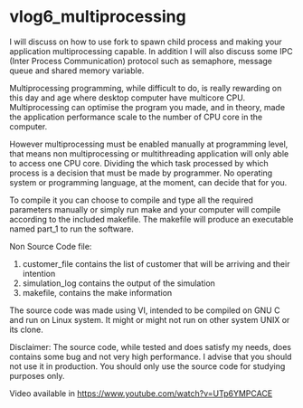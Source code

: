 # vlog6_multiprocessing

I will discuss on how to use fork to spawn child process and making your application multiprocessing capable.  In addition I will also discuss some IPC (Inter Process Communication) protocol such as semaphore, message queue and shared memory variable.

Multiprocessing programming, while difficult to do, is really rewarding on this day and age where desktop computer have multicore CPU.  Multiprocessing can optimise the program you made, and in theory, made the application performance scale to the number of CPU core in the computer.

However multiprocessing must be enabled manually at programming level, that means non multiprocessing or multithreading application will only able to access one CPU core.  Dividing the which task processed by which process is a decision that must be made by programmer.  No operating system or programming language, at the moment, can decide that for you.

To compile it you can choose to compile and type all the required parameters manually or simply run make and your computer will compile according to the included makefile.  The makefile will produce an executable named part_1 to run the software.

Non Source Code file:
1. customer_file contains the list of customer that will be arriving and their intention
2. simulation_log contains the output of the simulation
3. makefile, contains the make information

The source code was made using VI, intended to be compiled on GNU C and run on Linux system. It might or might not run on other system UNIX or its clone. 

Disclaimer: The source code, while tested and does satisfy my needs, does contains some bug and not very high performance.  I advise that you should not use it in production.  You should only use the source code for studying purposes only.

Video available in https://www.youtube.com/watch?v=UTp6YMPCACE

